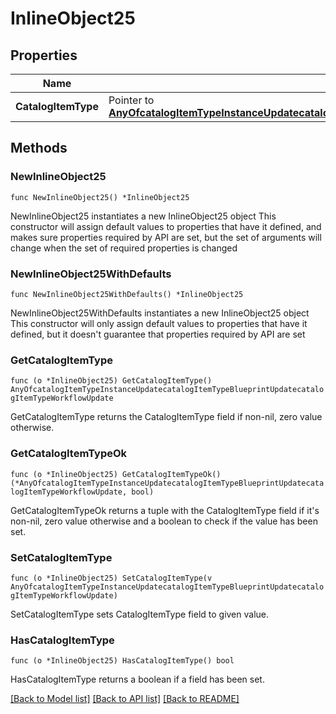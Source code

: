 # InlineObject25

## Properties

Name | Type | Description | Notes
------------ | ------------- | ------------- | -------------
**CatalogItemType** | Pointer to [**AnyOfcatalogItemTypeInstanceUpdatecatalogItemTypeBlueprintUpdatecatalogItemTypeWorkflowUpdate**](anyOf&lt;catalogItemTypeInstanceUpdate,catalogItemTypeBlueprintUpdate,catalogItemTypeWorkflowUpdate&gt;.md) |  | [optional] 

## Methods

### NewInlineObject25

`func NewInlineObject25() *InlineObject25`

NewInlineObject25 instantiates a new InlineObject25 object
This constructor will assign default values to properties that have it defined,
and makes sure properties required by API are set, but the set of arguments
will change when the set of required properties is changed

### NewInlineObject25WithDefaults

`func NewInlineObject25WithDefaults() *InlineObject25`

NewInlineObject25WithDefaults instantiates a new InlineObject25 object
This constructor will only assign default values to properties that have it defined,
but it doesn't guarantee that properties required by API are set

### GetCatalogItemType

`func (o *InlineObject25) GetCatalogItemType() AnyOfcatalogItemTypeInstanceUpdatecatalogItemTypeBlueprintUpdatecatalogItemTypeWorkflowUpdate`

GetCatalogItemType returns the CatalogItemType field if non-nil, zero value otherwise.

### GetCatalogItemTypeOk

`func (o *InlineObject25) GetCatalogItemTypeOk() (*AnyOfcatalogItemTypeInstanceUpdatecatalogItemTypeBlueprintUpdatecatalogItemTypeWorkflowUpdate, bool)`

GetCatalogItemTypeOk returns a tuple with the CatalogItemType field if it's non-nil, zero value otherwise
and a boolean to check if the value has been set.

### SetCatalogItemType

`func (o *InlineObject25) SetCatalogItemType(v AnyOfcatalogItemTypeInstanceUpdatecatalogItemTypeBlueprintUpdatecatalogItemTypeWorkflowUpdate)`

SetCatalogItemType sets CatalogItemType field to given value.

### HasCatalogItemType

`func (o *InlineObject25) HasCatalogItemType() bool`

HasCatalogItemType returns a boolean if a field has been set.


[[Back to Model list]](../README.md#documentation-for-models) [[Back to API list]](../README.md#documentation-for-api-endpoints) [[Back to README]](../README.md)


